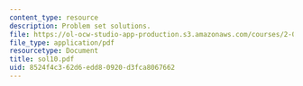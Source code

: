 ```yaml
---
content_type: resource
description: Problem set solutions.
file: https://ol-ocw-studio-app-production.s3.amazonaws.com/courses/2-004-systems-modeling-and-control-ii-fall-2007/8524f4c362d6edd80920d3fca8067662_sol10.pdf
file_type: application/pdf
resourcetype: Document
title: sol10.pdf
uid: 8524f4c3-62d6-edd8-0920-d3fca8067662
---
```


